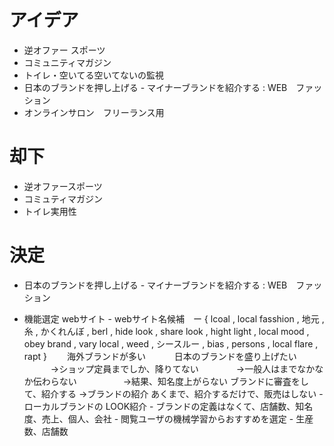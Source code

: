 # アイデア
- 逆オファー スポーツ 
- コミュニティマガジン
- トイレ・空いてる空いてないの監視
- 日本のブランドを押し上げる - マイナーブランドを紹介する : WEB　ファッション
- オンラインサロン　フリーランス用

# 却下
- 逆オファースポーツ
- コミュティマガジン
- トイレ実用性

# 決定
- 日本のブランドを押し上げる - マイナーブランドを紹介する : WEB　ファッション

- 機能選定
  webサイト - webサイト名候補　ー { 
    lcoal , local fasshion , 地元 ,
     糸 , かくれんぼ , berl , hide look ,
      share look , hight light , local mood ,
      obey brand , vary local , weed , シースルー , 
      bias , persons , local flare , rapt
    }
  　　海外ブランドが多い
  　　　日本のブランドを盛り上げたい
  　　　→ショップ定員までしか、降りてない
  　　　　→一般人はまでなかなか伝わらない
  　　　　　→結果、知名度上がらない
            ブランドに審査をして、紹介する
            →ブランドの紹介
                あくまで、紹介するだけで、販売はしない
            - ローカルブランドの LOOK紹介
              - ブランドの定義はなくて、店舗数、知名度、売上、個人、会社
            - 閲覧ユーザの機械学習からおすすめを選定
            - 生産数、店舗数
